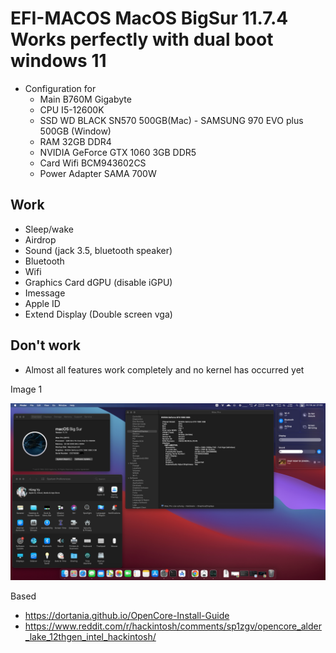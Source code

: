 # EFI-MACOS MacOS BigSur 11.7.4 Works perfectly with dual boot windows 11
- Configuration for 
  + Main B760M Gigabyte
  + CPU I5-12600K
  + SSD WD BLACK SN570 500GB(Mac) - SAMSUNG 970 EVO plus 500GB (Window)
  + RAM 32GB DDR4
  + NVIDIA GeForce GTX 1060 3GB DDR5
  + Card Wifi BCM943602CS 
  + Power Adapter SAMA 700W


## Work 
  + Sleep/wake
  + Airdrop
  + Sound (jack 3.5, bluetooth speaker)
  + Bluetooth
  + Wifi
  + Graphics Card dGPU (disable iGPU)
  + Imessage
  + Apple ID
  + Extend Display (Double screen vga)
  
## Don't work 
  + Almost all features work completely and no kernel has occurred yet

  Image 1 
  
  ![alt text](https://github.com/vyvanhungbg/Hackintosh-EFI-MacOS-BigSur-for-PC-I5-12600K/blob/develop/image/img.png)

  
  Based
   + https://dortania.github.io/OpenCore-Install-Guide
   + https://www.reddit.com/r/hackintosh/comments/sp1zgv/opencore_alder_lake_12thgen_intel_hackintosh/
